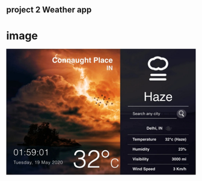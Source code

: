 ## project 2 Weather app

# image

![image alt](https://github.com/umamule/weatherapp/blob/main/image.jpg?raw=true)
